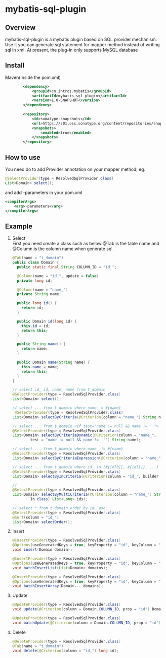 # mybatis-sql-plugin

## Overview
mybatis-sql-plugin is a mybatis plugin based on SQL provider mechanism.
Use it you can generate sql statement for mapper method instead of writing sql in xml.
At present, the plug-in only supports MySQL database

## Install
Maven(Inside the pom.xml)
```xml
        <dependency>
            <groupId>cn.intros.mybatis</groupId>
            <artifactId>mybatis-sql-plugin</artifactId>
            <version>1.0-SNAPSHOT</version>
        </dependency>
        
        <repository>
            <id>sonatype-snapshots</id>
            <url>https://s01.oss.sonatype.org/content/repositories/snapshots/</url>
            <snapshots>
                <enabled>true</enabled>
            </snapshots>
        </repository>
```

## How to use
You need do to add Provider annotation on your mapper method, eg.
```java
@SelectProvider(type = ResolvedSqlProvider.class)
List<Domain> select();
```
and add -parameters in your pom.xml
```xml
<compilerArgs>
    <arg>-parameters</arg>
</compilerArgs>
```

## Example
1. Select  
    First you need create a class such as below.@Tab is the table name and @Column is the column name when generate sql. 
    ```java
    @Tab(name = "t_domain")
    public class Domain {
      public static final String COLUMN_ID = "id_";

      @Column(name = "id_", update = false)
      private long id;

      @Column(name = "name_")
      private String name;

      public long id() {
        return id;
      }

      public Domain id(long id) {
        this.id = id;
        return this;
      }

      public String name() {
        return name;
      }

      public Domain name(String name) {
        this.name = name;
        return this;
      }
    }
    ```  

    ```java
   // select id_ id, name_ name from t_domain
    @SelectProvider(type = ResolvedSqlProvider.class)
    List<Domain> select();

   // select ... from t_domain where name_ = #{name}
     @SelectProvider(type = ResolvedSqlProvider.class)
    List<Domain> selectByCriteria(@Criterion(column = "name_") String name);

   // select ... from t_domain <if test="name != null && name != ''"> where name_ = #{name}</if>
    @SelectProvider(type = ResolvedSqlProvider.class)
    List<Domain> selectByCriteriaDynamic(@Criterion(column = "name_",
            test = "name != null && name != ''") String name);

   // select ... from t_domain where name_ != #{name}
    @SelectProvider(type = ResolvedSqlProvider.class)
    List<Domain> selectByCriteriaExpression(@Criterion(column = "name_", expression = "name_ != #{name}") String name);

   // select ... from t_domain where id_ in (#{id[0]}, #{id[1]}, ...)
    @SelectProvider(type = ResolvedSqlProvider.class)
    List<Domain> selectByInCriteria(@Criterion(column = "id_", builder = In.class) List<Long> ids);

   // 
    @SelectProvider(type = ResolvedSqlProvider.class)
    List<Domain> selectByMultiCriteria(@Criterion(column = "name_") String name, @Criterion(column = "id_", builder =
            In.class) List<Long> ids);

   // select * from t_domain order by id_ asc
    @SelectProvider(type = ResolvedSqlProvider.class)
    @Sort(column = "id_")
    List<Domain> selectOrder();
    ```
2. Insert  
    ```java
    @InsertProvider(type = ResolvedSqlProvider.class)
    @Options(useGeneratedKeys = true, keyProperty = "id", keyColumn = "id_")
    void insert(Domain domain);

    @InsertProvider(type = ResolvedSqlProvider.class)
    @Options(useGeneratedKeys = true, keyProperty = "id", keyColumn = "id_")
    void batchInsertList(List<Domain> domains);

    @InsertProvider(type = ResolvedSqlProvider.class)
    @Options(useGeneratedKeys = true, keyProperty = "id", keyColumn = "id_")
    void batchInsertArray(Domain... domains);
    ```
    
3. Update  
    ```java
    @UpdateProvider(type = ResolvedSqlProvider.class)
    void update(@Criterion(column = Domain.COLUMN_ID, prop = "id") Domain domain);

    @UpdateProvider(type = ResolvedSqlProvider.class)
    void batchUpdate(@Criterion(column = Domain.COLUMN_ID, prop = "id") List<Domain> domains);
    ```
    
4. Delete  
    ```java
    @DeleteProvider(type = ResolvedSqlProvider.class)
    @Tab(name = "t_domain")
    void delete(@Criterion(column = "id_") long id);
    ```
   
